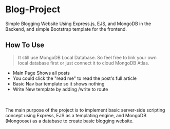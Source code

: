 # Blog-Project
Simple Blogging Website Using Express.js, EJS, and MongoDB in the Backend, and simple Bootstrap template for the frontend. 
## How To Use 
>It still use MongoDB Local Database. So feel free to link your own local database first or just connect it to cloud MongoDB Atlas. <br>
- Main Page Shows all posts 
- You could click the "read me" to read the post's full article 
- Basic Nav bar template so it shows nothing 
- Write New template by adding /write to route
<br>
<br>
The main purpose of the project is to implement basic server-side scripting concept using Express, EJS as a templating engine, and MongoDB (Mongoose) as a database to create basic blogging website. 
